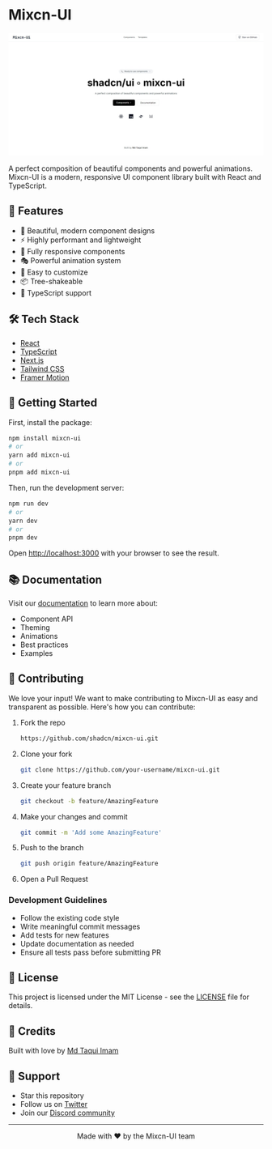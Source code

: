 # Mixcn-UI

![Mixcn-UI Banner](public/banner.jpeg)

A perfect composition of beautiful components and powerful animations. Mixcn-UI is a modern, responsive UI component library built with React and TypeScript.

## 🚀 Features

- 🎨 Beautiful, modern component designs
- ⚡ Highly performant and lightweight
- 📱 Fully responsive components
- 🎭 Powerful animation system
- 🔧 Easy to customize
- 📦 Tree-shakeable
- 🎯 TypeScript support

## 🛠️ Tech Stack

- [React](https://reactjs.org/)
- [TypeScript](https://www.typescriptlang.org/)
- [Next.js](https://nextjs.org/)
- [Tailwind CSS](https://tailwindcss.com/)
- [Framer Motion](https://www.framer.com/motion/)

## 🚀 Getting Started

First, install the package:

```bash
npm install mixcn-ui
# or
yarn add mixcn-ui
# or
pnpm add mixcn-ui
```

Then, run the development server:

```bash
npm run dev
# or
yarn dev
# or
pnpm dev
```

Open [http://localhost:3000](http://localhost:3000) with your browser to see the result.

## 📚 Documentation

Visit our [documentation](https://mixcn-ui.com/docs) to learn more about:
- Component API
- Theming
- Animations
- Best practices
- Examples

## 🤝 Contributing

We love your input! We want to make contributing to Mixcn-UI as easy and transparent as possible. Here's how you can contribute:

1. Fork the repo
   ```bash
   https://github.com/shadcn/mixcn-ui.git
   ```

2. Clone your fork
   ```bash
   git clone https://github.com/your-username/mixcn-ui.git
   ```

3. Create your feature branch
   ```bash
   git checkout -b feature/AmazingFeature
   ```

4. Make your changes and commit
   ```bash
   git commit -m 'Add some AmazingFeature'
   ```

5. Push to the branch
   ```bash
   git push origin feature/AmazingFeature
   ```

6. Open a Pull Request

### Development Guidelines

- Follow the existing code style
- Write meaningful commit messages
- Add tests for new features
- Update documentation as needed
- Ensure all tests pass before submitting PR

## 📄 License

This project is licensed under the MIT License - see the [LICENSE](LICENSE) file for details.

## 💖 Credits

Built with love by [Md Taqui Imam](https://github.com/mdtaquiimam)

## 🤝 Support

- Star this repository
- Follow us on [Twitter](https://twitter.com/mixcn_ui)
- Join our [Discord community](https://discord.gg/mixcn-ui)

---

<p align="center">Made with ❤️ by the Mixcn-UI team</p>
